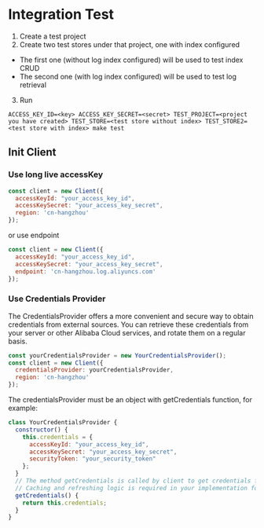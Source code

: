 # Integration Test

1. Create a test project
2. Create two test stores under that project, one with index configured
  * The first one (without log index configured) will be used to test index CRUD
  * The second one (with log index configured) will be used to test log retrieval
3. Run

  ```
  ACCESS_KEY_ID=<key> ACCESS_KEY_SECRET=<secret> TEST_PROJECT=<project you have created> TEST_STORE=<test store without index> TEST_STORE2=<test store with index> make test
  ```

## Init Client

### Use long live accessKey
```javaScript
const client = new Client({
  accessKeyId: "your_access_key_id",
  accessKeySecret: "your_access_key_secret",
  region: 'cn-hangzhou'
});
```

or use endpoint

```javaScript
const client = new Client({
  accessKeyId: "your_access_key_id",
  accessKeySecret: "your_access_key_secret",
  endpoint: 'cn-hangzhou.log.aliyuncs.com'
});
```

### Use Credentials Provider
The CredentialsProvider offers a more convenient and secure way to obtain credentials from external sources. You can retrieve these credentials from your server or other Alibaba Cloud services, and rotate them on a regular basis.

```javaScript
const yourCredentialsProvider = new YourCredentialsProvider();
const client = new Client({
  credentialsProvider: yourCredentialsProvider,
  region: 'cn-hangzhou'
});
```

The credentialsProvider must be an object with getCredentials function, for example:
```javaScript
class YourCredentialsProvider {
  constructor() {
    this.credentials = {
      accessKeyId: "your_access_key_id",
      accessKeySecret: "your_access_key_secret",
      securityToken: "your_security_token"
    };
  }
  // The method getCredentials is called by client to get credentials for signing and authentication.
  // Caching and refreshing logic is required in your implementation for performance.
  getCredentials() {
    return this.credentials;
  }
}
```

